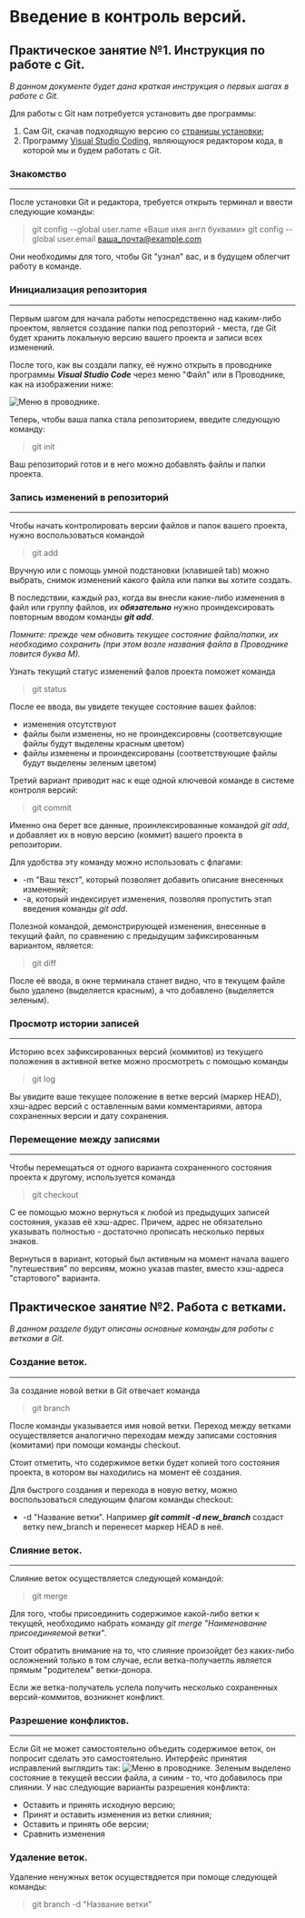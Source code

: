 # Введение в контроль версий.

## Практическое занятие №1. Инструкция по работе с Git.

*В данном документе будет дана краткая инструкция о первых шагах в работе с Git.*

Для работы с Git нам потребуется установить две программы:

1. Сам Git, скачав подходящую версию со [страницы установки](https://git-scm.com/downloads);
2. Программу [Visual Studio Coding](https://code.visualstudio.com/download), являющуюся редактором кода, в которой мы и будем работать с Git.

### **Знакомство**
---
После установки Git и редактора, требуется открыть терминал и ввести следующие команды:

>git config --global user.name «Ваше имя англ буквами»
>git config --global user.email ваша_почта@example.com

Они необходимы для того, чтобы Git "узнал" вас, и в будущем облегчит работу в команде. 

### **Инициализация репозитория**
---
Первым шагом для начала работы непосредственно над каким-либо проектом, является создание папки под репозторий - места, где Git будет хранить локальную версию вашего проекта и записи всех изменений.

После того, как вы создали папку, её нужно открыть в проводнике программы __*Visual Studio Code*__ через меню "Файл" или в Проводнике, как на изображении ниже: 

![Меню в проводнике](Repo.jpg).

Теперь, чтобы ваша папка стала репозиторием, введите следующую команду:

>git init

Ваш репозиторий готов и в него можно добавлять файлы и папки проекта.

### **Запись изменений в репозиторий**
---
Чтобы начать контролировать версии файлов и папок вашего проекта, нужно воспользоваться командой

>git add

Вручную или с помощь умной подстановки (клавишей tab) можно выбрать, снимок изменений какого файла или папки вы хотите создать.

В последствии, каждый раз, когда вы внесли какие-либо изменения в файл или группу файлов, их __*обязательно*__ нужно проиндексировать повторным вводом команды __*git add*__.

*Помните: прежде чем обновить текущее состояние файла/папки, их необходимо сохранить (при этом возле названия файла в Проводнике повится буква М).*

Узнать текущий статус изменений фалов проекта поможет команда
>git status

После ее ввода, вы увидете текущее состояние вашех файлов:
* изменения отсутствуют
* файлы были изменены, но не проиндексировны (соответсвующие файлы будут выделены красным цветом)
* файлы изменены и проиндексированы (соответствующие файлы будут выделены зеленым цветом)

Третий вариант приводит нас к еще одной ключевой команде в системе контроля версий:

>git commit

Именно она берет все данные, проинлексированные командой _*git add*_, и добавляет их в новую версию (коммит) вашего проекта в репозитории.

Для удобства эту команду можно использовать с флагами:

* -m "Ваш текст", который позволяет добавить описание внесенных изменений;
* -a, который индексирует изменения, позволяя пропустить этап введения команды _*git add*_. 

Полезной командой, демонстрирующей изменения, внесенные в текущий файл, по сравнению с предыдущим зафиксированным вариантом, является:

>git diff

После её ввода, в окне терминала станет видно, что в текущем файле было удалено (выделяется красным), а что добавлено (выделяется зеленым).

### **Просмотр истории записей**
---
Историю всех зафиксированных версий (коммитов) из текущего положения в активной ветке можно просмотреть с помощью команды

>git log

Вы увидите ваше текущее положение в ветке версий (маркер HEAD), хэш-адрес версий с оставленным вами комментариями, автора сохраненных версии и дату сохранения.  

### **Перемещение между записями**
---

Чтобы перемещаться от одного варианта сохраненного состояния проекта к другому, используется команда

>git checkout

С ее помощью можно вернуться к любой из предыдущих записей состояния, указав её хэш-адрес. Причем, адрес не обязательно указывать полностью - достаточно прописать несколько первых знаков.

Вернуться в вариант, который был активным на момент начала вашего "путешествия" по версиям, можно указав master, вместо хэш-адреса "стартового" варианта. 

## Практическое занятие №2. Работа с ветками.

*В данном разделе будут описаны основные команды для работы с ветками в Git.*

### Создание веток.
---
За создание новой ветки в Git отвечает команда

>git branch

После команды указывается имя новой ветки.
Переход между ветками осуществляется аналогично переходам между записами состояния (комитами) при помощи команды checkout.

Стоит отметить, что содержимое ветки будет копией того состояния проекта, в котором вы находились на момент её создания.

Для быстрого создания и перехода в новую ветку, можно воспользоваться следующим флагом команды checkout:

* -d "Название ветки". Например __*git commit -d new_branch*__ создаст ветку new_branch и перенесет маркер HEAD в неё.

### Слияние веток.
---
Слияние веток осуществляется следующей командой:

>git merge

Для того, чтобы присоединить содержимое какой-либо ветки к текущей, необходимо набрать команду _*git merge "Наименование присоединяемой ветки"*_.

Стоит обратить внимание на то, что слияние произойдет без каких-либо осложнений только в том случае, если ветка-получаетль является прямым "родителем" ветки-донора.

Если же ветка-получатель успела получить несколько сохраненных версий-коммитов, возникнет конфликт. 

### Разрешение конфликтов.
---
Если Git не может самостоятельно объедить содержимое веток, он попросит сделать это самостоятельно. 
Интерфейс принятия исправлений выглядить так:
![Меню в проводнике](Conflict.jpg).
Зеленым выделено состояние в текущей вессии файла, а синим - то, что добавилось при слиянии.
У нас следующие варианты разрешения конфликта:
* Оставить и принять исходную версию;
* Принят и оставить изменения из ветки слияния;
* Оставить и принять обе версии;
* Сравнить изменения

### Удаление веток.

Удаление ненужных веток осуществдяется при помоще следующей команды:
> git branch -d "Название ветки"